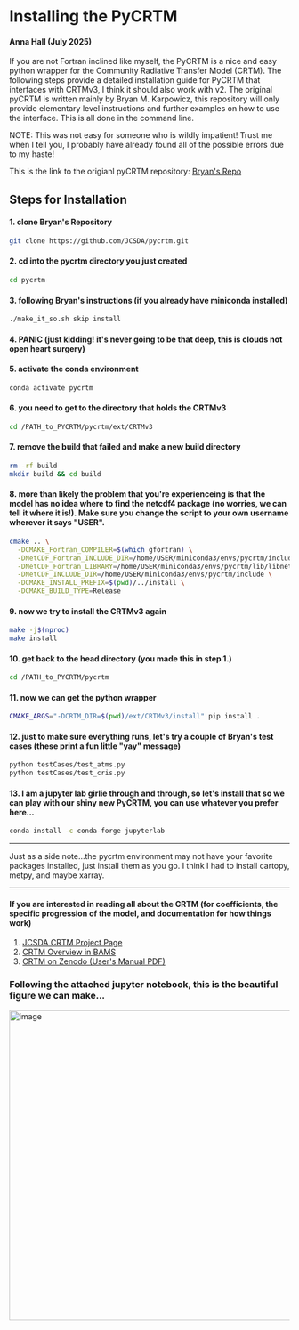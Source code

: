 # Installing the PyCRTM 
#### Anna Hall (July 2025)
If you are not Fortran inclined like myself, the PyCRTM is a nice and easy python wrapper for the Community Radiative Transfer Model (CRTM). The following steps provide a detailed installation guide for PyCRTM that interfaces with CRTMv3, I think it should also work with v2. The original pyCRTM is written mainly by Bryan M. Karpowicz, this repository will only provide elementary level instructions and further examples on how to use the interface. This is all done in the command line.

NOTE: This was not easy for someone who is wildly impatient! Trust me when I tell you, I probably have already found all of the possible errors due to my haste!

This is the link to the origianl pyCRTM repository: [Bryan's Repo](https://github.com/JCSDA/pycrtm)

## Steps for Installation
#### 1. clone Bryan's Repository
```bash
git clone https://github.com/JCSDA/pycrtm.git
```
#### 2. cd into the pycrtm directory you just created
```bash
cd pycrtm
```
#### 3. following Bryan's instructions (if you already have miniconda installed)
```bash
./make_it_so.sh skip install
```
#### 4. PANIC (just kidding! it's never going to be that deep, this is clouds not open heart surgery)
#### 5. activate the conda environment
```bash
conda activate pycrtm
```
#### 6. you need to get to the directory that holds the CRTMv3
```bash
cd /PATH_to_PYCRTM/pycrtm/ext/CRTMv3
```
#### 7. remove the build that failed and make a new build directory
```bash
rm -rf build
mkdir build && cd build
```
#### 8. more than likely the problem that you're experienceing is that the model has no idea where to find the netcdf4 package (no worries, we can tell it where it is!). Make sure you change the script to your own username wherever it says "USER".
```bash
cmake .. \
  -DCMAKE_Fortran_COMPILER=$(which gfortran) \
  -DNetCDF_Fortran_INCLUDE_DIR=/home/USER/miniconda3/envs/pycrtm/include \
  -DNetCDF_Fortran_LIBRARY=/home/USER/miniconda3/envs/pycrtm/lib/libnetcdff.so \
  -DNetCDF_INCLUDE_DIR=/home/USER/miniconda3/envs/pycrtm/include \
  -DCMAKE_INSTALL_PREFIX=$(pwd)/../install \
  -DCMAKE_BUILD_TYPE=Release
```
#### 9. now we try to install the CRTMv3 again
```bash
make -j$(nproc)
make install
```
#### 10. get back to the head directory (you made this in step 1.)
```bash
cd /PATH_to_PYCRTM/pycrtm
```
#### 11. now we can get the python wrapper
```bash
CMAKE_ARGS="-DCRTM_DIR=$(pwd)/ext/CRTMv3/install" pip install .
```
#### 12. just to make sure everything runs, let's try a couple of Bryan's test cases (these print a fun little "yay" message)
```bash
python testCases/test_atms.py
python testCases/test_cris.py
```
#### 13. I am a jupyter lab girlie through and through, so let's install that so we can play with our shiny new PyCRTM, you can use whatever you prefer here...
```bash
conda install -c conda-forge jupyterlab
```
---
Just as a side note...the pycrtm environment may not have your favorite packages installed, just install them as you go. I think I had to install cartopy, metpy, and maybe xarray.

---
#### If you are interested in reading all about the CRTM (for coefficients, the specific progression of the model, and documentation for how things work)
1. [JCSDA CRTM Project Page](https://www.jcsda.org/jcsda-project-community-radiative-transfer-model)
2. [CRTM Overview in BAMS](https://doi.org/10.1175/BAMS-D-22-0015.1)
3. [CRTM on Zenodo (User's Manual PDF)](https://zenodo.org/records/13646883)
   

### Following the attached jupyter notebook, this is the beautiful figure we can make...
<img width="1037" height="557" alt="image" src="https://github.com/user-attachments/assets/9dde71b0-5599-433a-bdd6-740f830f341e" />








